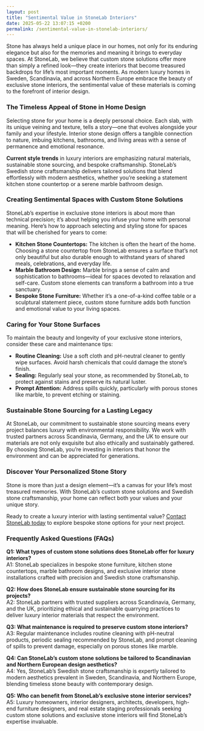 ```yaml
---
layout: post
title: "Sentimental Value in StoneLab Interiors"
date: 2025-05-22 13:07:15 +0200
permalink: /sentimental-value-in-stonelab-interiors/
---
```

Stone has always held a unique place in our homes, not only for its enduring elegance but also for the memories and meaning it brings to everyday spaces. At StoneLab, we believe that custom stone solutions offer more than simply a refined look—they create interiors that become treasured backdrops for life’s most important moments. As modern luxury homes in Sweden, Scandinavia, and across Northern Europe embrace the beauty of exclusive stone interiors, the sentimental value of these materials is coming to the forefront of interior design.

### The Timeless Appeal of Stone in Home Design

Selecting stone for your home is a deeply personal choice. Each slab, with its unique veining and texture, tells a story—one that evolves alongside your family and your lifestyle. Interior stone design offers a tangible connection to nature, imbuing kitchens, bathrooms, and living areas with a sense of permanence and emotional resonance.

**Current style trends** in luxury interiors are emphasizing natural materials, sustainable stone sourcing, and bespoke craftsmanship. StoneLab’s Swedish stone craftsmanship delivers tailored solutions that blend effortlessly with modern aesthetics, whether you’re seeking a statement kitchen stone countertop or a serene marble bathroom design.

### Creating Sentimental Spaces with Custom Stone Solutions

StoneLab’s expertise in exclusive stone interiors is about more than technical precision; it’s about helping you infuse your home with personal meaning. Here’s how to approach selecting and styling stone for spaces that will be cherished for years to come:

- **Kitchen Stone Countertops:** The kitchen is often the heart of the home. Choosing a stone countertop from StoneLab ensures a surface that’s not only beautiful but also durable enough to withstand years of shared meals, celebrations, and everyday life.
- **Marble Bathroom Design:** Marble brings a sense of calm and sophistication to bathrooms—ideal for spaces devoted to relaxation and self-care. Custom stone elements can transform a bathroom into a true sanctuary.
- **Bespoke Stone Furniture:** Whether it’s a one-of-a-kind coffee table or a sculptural statement piece, custom stone furniture adds both function and emotional value to your living spaces.

### Caring for Your Stone Surfaces

To maintain the beauty and longevity of your exclusive stone interiors, consider these care and maintenance tips:

- **Routine Cleaning:** Use a soft cloth and pH-neutral cleaner to gently wipe surfaces. Avoid harsh chemicals that could damage the stone’s finish.
- **Sealing:** Regularly seal your stone, as recommended by StoneLab, to protect against stains and preserve its natural luster.
- **Prompt Attention:** Address spills quickly, particularly with porous stones like marble, to prevent etching or staining.

### Sustainable Stone Sourcing for a Lasting Legacy

At StoneLab, our commitment to sustainable stone sourcing means every project balances luxury with environmental responsibility. We work with trusted partners across Scandinavia, Germany, and the UK to ensure our materials are not only exquisite but also ethically and sustainably gathered. By choosing StoneLab, you’re investing in interiors that honor the environment and can be appreciated for generations.

### Discover Your Personalized Stone Story

Stone is more than just a design element—it’s a canvas for your life’s most treasured memories. With StoneLab’s custom stone solutions and Swedish stone craftsmanship, your home can reflect both your values and your unique story.

Ready to create a luxury interior with lasting sentimental value? [Contact StoneLab today](https://stonelab.se/) to explore bespoke stone options for your next project.

### Frequently Asked Questions (FAQs)

**Q1: What types of custom stone solutions does StoneLab offer for luxury interiors?**  
A1: StoneLab specializes in bespoke stone furniture, kitchen stone countertops, marble bathroom designs, and exclusive interior stone installations crafted with precision and Swedish stone craftsmanship.

**Q2: How does StoneLab ensure sustainable stone sourcing for its projects?**  
A2: StoneLab partners with trusted suppliers across Scandinavia, Germany, and the UK, prioritizing ethical and sustainable quarrying practices to deliver luxury interior materials that respect the environment.

**Q3: What maintenance is required to preserve custom stone interiors?**  
A3: Regular maintenance includes routine cleaning with pH-neutral products, periodic sealing recommended by StoneLab, and prompt cleaning of spills to prevent damage, especially on porous stones like marble.

**Q4: Can StoneLab’s custom stone solutions be tailored to Scandinavian and Northern European design aesthetics?**  
A4: Yes, StoneLab’s Swedish stone craftsmanship is expertly tailored to modern aesthetics prevalent in Sweden, Scandinavia, and Northern Europe, blending timeless stone beauty with contemporary design.

**Q5: Who can benefit from StoneLab’s exclusive stone interior services?**  
A5: Luxury homeowners, interior designers, architects, developers, high-end furniture designers, and real estate staging professionals seeking custom stone solutions and exclusive stone interiors will find StoneLab’s expertise invaluable.

<script type="application/ld+json">
{
  "@context": "https://schema.org",
  "@type": "BlogPosting",
  "headline": "Sentimental Value in StoneLab Interiors",
  "description": "Explore how StoneLab creates exclusive stone interiors with custom stone solutions, Swedish stone craftsmanship, and sustainable sourcing that add sentimental value to luxury homes in Sweden, Scandinavia, and Northern Europe.",
  "author": {
    "@type": "Person",
    "name": "StoneLab"
  },
  "publisher": {
    "@type": "Person",
    "name": "StoneLab"
  },
  "mainEntityOfPage": {
    "@type": "WebPage",
    "@id": "https://stonelab.se/blog/sentimental-value-in-stonelab-interiors"
  },
  "datePublished": "2024-06-01",
  "dateModified": "2024-06-01"
}
</script>

<script type="application/ld+json">
{
  "@context": "https://schema.org",
  "@type": "FAQPage",
  "mainEntity": [
    {
      "@type": "Question",
      "name": "What types of custom stone solutions does StoneLab offer for luxury interiors?",
      "acceptedAnswer": {
        "@type": "Answer",
        "text": "StoneLab specializes in bespoke stone furniture, kitchen stone countertops, marble bathroom designs, and exclusive interior stone installations crafted with precision and Swedish stone craftsmanship."
      }
    },
    {
      "@type": "Question",
      "name": "How does StoneLab ensure sustainable stone sourcing for its projects?",
      "acceptedAnswer": {
        "@type": "Answer",
        "text": "StoneLab partners with trusted suppliers across Scandinavia, Germany, and the UK, prioritizing ethical and sustainable quarrying practices to deliver luxury interior materials that respect the environment."
      }
    },
    {
      "@type": "Question",
      "name": "What maintenance is required to preserve custom stone interiors?",
      "acceptedAnswer": {
        "@type": "Answer",
        "text": "Regular maintenance includes routine cleaning with pH-neutral products, periodic sealing recommended by StoneLab, and prompt cleaning of spills to prevent damage, especially on porous stones like marble."
      }
    },
    {
      "@type": "Question",
      "name": "Can StoneLab’s custom stone solutions be tailored to Scandinavian and Northern European design aesthetics?",
      "acceptedAnswer": {
        "@type": "Answer",
        "text": "Yes, StoneLab’s Swedish stone craftsmanship is expertly tailored to modern aesthetics prevalent in Sweden, Scandinavia, and Northern Europe, blending timeless stone beauty with contemporary design."
      }
    },
    {
      "@type": "Question",
      "name": "Who can benefit from StoneLab’s exclusive stone interior services?",
      "acceptedAnswer": {
        "@type": "Answer",
        "text": "Luxury homeowners, interior designers, architects, developers, high-end furniture designers, and real estate staging professionals seeking custom stone solutions and exclusive stone interiors will find StoneLab’s expertise invaluable."
      }
    }
  ]
}
</script>